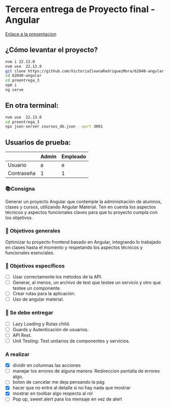 # Tercera entrega de Proyecto final - Angular
 
[Enlace a la presentacion](https://docs.google.com/presentation/d/1OuhibK4qB-QOfUx4qVJt6MiEgBopOIIcKgg8YBV9cOE/edit#slide=id.g22c4018c097_1_586)
 
## ¿Cómo levantar el proyecto?
 
```bash
nvm i 22.13.0
nvm use  22.13.0
git clone https://github.com/VictoriaIleanaRodriguezMora/62840-angular.git
cd 62840-angular
cd preentrega_3
npm i
ng serve
```
 
## En otra terminal:
 
```bash
nvm use  22.13.0
cd preentrega_3
npx json-server courses_db.json --port 3001
```
 
## Usuarios de prueba:
 
|            | Admin | Empleado |
| ---------- | ----- | -------- |
| Usuario    | a     | e        |
| Contraseña | 1     | 1        |
 
### 📚Consigna
 
Generar un proyecto Angular que contemple la administración de alumnos, clases y cursos, utilizando Angular Material. Ten en cuenta los aspectos técnicos y aspectos funcionales claves para que tu proyecto cumpla con los objetivos.
 
### 💭 Objetivos generales
 
Optimizar tu proyecto frontend basado en Angular, integrando lo trabajado en clases hasta el momento y respetando los aspectos técnicos y funcionales esenciales.
 
### 🎯 Objetivos específicos
 
- [ ] Usar correctamente los métodos de la API.
- [ ] Generar, al menos, un archivo de test que testee un servicio y otro que testee un componente.
- [ ] Crear rutas para la aplicación.
- [ ] Uso de angular material.
 
### 🎯 Se debe entregar
 
- [ ] Lazy Loading y Rutas child.
- [ ] Guards y Autenticación de usuarios.
- [ ] API Rest.
- [ ] Unit Testing: Test unitarios de componentes y servicios.

### A realizar
- [x] dividir en columnas las acciones
- [ ] manejar los errores de alguna manera. Redireccion pantalla de errores algo.
- [ ] boton de cancelar me deja pensando la pág
- [x] hacer que no entre al detalle si no hay nada que mostrar
- [x] mostrar en toolbar algo respecto al rol
- [ ] Pop up, sweet alert para los mensaje en vez de alert